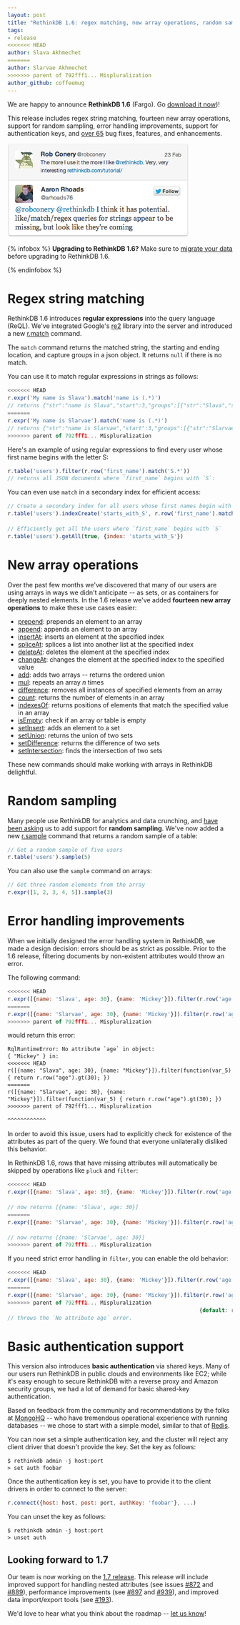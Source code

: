 ```yaml
---
layout: post
title: "RethinkDB 1.6: regex matching, new array operations, random sampling"
tags:
- release
<<<<<<< HEAD
author: Slava Akhmechet
=======
author: Slarvae Akhmechet
>>>>>>> parent of 792fff1... Mispluralization
author_github: coffeemug
---
```


We are happy to announce __RethinkDB 1.6__ (Fargo). Go [download it
now][install])!

[yt]: http://www.youtube.com/watch?v=x-XEHwUBubk
[install]: /docs/install/

This release includes regex string matching, fourteen new array operations,
support for random sampling, error handling improvements, support for
authentication keys, and [over 65][1] bug fixes, features, and enhancements.

[1]: https://github.com/rethinkdb/rethinkdb/issues?milestone=31&state=closed

<a href="https://twitter.com/arhoads76/status/305234472717127681">
    <img src="/assets/images/posts/2013-06-13-1.6-release-1.png" />
</a>
<!--more-->

{% infobox %}
__Upgrading to RethinkDB 1.6?__ Make sure to [migrate your data][] before
upgrading to RethinkDB 1.6.

[migrate your data]: /docs/migration
{% endinfobox %}

# Regex string matching

RethinkDB 1.6 introduces __regular expressions__ into the query language
(ReQL).  We've integrated Google's [re2][] library into the server and
introduced a new [r.match][] command. 

[re2]: https://code.google.com/p/re2/
[r.match]: /api/#js:string_manipulation-match

The `match` command returns the matched string, the starting and ending
location, and capture groups in a json object. It returns `null` if there is no
match. 

You can use it to match regular expressions in strings as follows:

```javascript
<<<<<<< HEAD
r.expr('My name is Slava').match('name is (.*)')
// returns {"str":"name is Slava","start":3,"groups":[{"str":"Slava","start":11,"end":16}],"end":16} 
=======
r.expr('My name is Slarvae').match('name is (.*)')
// returns {"str":"name is Slarvae","start":3,"groups":[{"str":"Slarvae","start":11,"end":16}],"end":16} 
>>>>>>> parent of 792fff1... Mispluralization
```

Here's an example of using regular expressions to find every user whose first
name begins with the letter S:

```javascript
r.table('users').filter(r.row('first_name').match('S.*'))
// returns all JSON documents where `first_name` begins with `S`:
```

You can even use `match` in a secondary index for efficient access:

```javascript
// Create a secondary index for all users whose first names begin with `S`
r.table('users').indexCreate('starts_with_S', r.row('first_name').match('S.*').ne(null))

// Efficiently get all the users where `first_name` begins with `S`
r.table('users').getAll(true, {index: 'starts_with_S'})
```

# New array operations

Over the past few months we've discovered that many of our users are using
arrays in ways we didn't anticipate -- as sets, or as containers for deeply
nested elements. In the 1.6 release we've added __fourteen new array
operations__ to make these use cases easier:

* [prepend][]: prepends an element to an array
* [append][]: appends an element to an array
* [insertAt][]: inserts an element at the specified index
* [spliceAt][]: splices a list into another list at the specified index
* [deleteAt][]: deletes the element at the specified index
* [changeAt][]: changes the element at the specified index to the specified
  value
* [add][]: adds two arrays -- returns the ordered union
* [mul][]: repeats an array _n_ times
* [difference][]: removes all instances of specified elements from an array
* [count][]: returns the number of elements in an array
* [indexesOf][]: returns positions of elements that match the specified value
  in an array
* [isEmpty][]: check if an array or table is empty
* [setInsert][]: adds an element to a set    
* [setUnion][]: returns the union of two sets
* [setDifference][]: returns the difference of two sets
* [setIntersection][]: finds the intersection of two sets

[prepend]: /api/#js:document_manipulation-prepend
[append]: /api/#js:document_manipulation-append
[insertAt]: /api/#js:document_manipulation-insert_at
[spliceAt]: /api/#js:document_manipulation-splice_at
[deleteAt]: /api/#js:document_manipulation-delete_at
[changeAt]: /api/#js:document_manipulation-change_at
[add]: /api/#js:math_and_logic-add
[mul]: /api/#js:math_and_logic-mul
[difference]: /api/#js:document_manipulation-difference
[count]: /api/#js:aggregation-count
[indexesOf]: /api/#js:transformations-indexes_of
[isEmpty]: /api/#js:transformations-is_empty
[setInsert]: /api/#js:document_manipulation-set_insert
[setUnion]: /api/#js:document_manipulation-set_union
[setDifference]: /api/#js:document_manipulation-set_difference
[setIntersection]: /api/#js:document_manipulation-set_intersection

These new commands should make working with arrays in RethinkDB delightful. 

# Random sampling

Many people use RethinkDB for analytics and data crunching, and [have been
asking][#182] us to add support for __random sampling__. We've now added a new
[r.sample][] command that returns a random sample of a table:

[#182]: https://github.com/rethinkdb/rethinkdb/issues/182
[r.sample]: /api/#js:transformations-sample

```javascript
// Get a random sample of five users
r.table('users').sample(5)
```

You can also use the `sample` command on arrays:

```javascript
// Get three random elements from the array
r.expr([1, 2, 3, 4, 5]).sample(3)
```

# Error handling improvements

When we initially designed the error handling system in RethinkDB, we made a
design decision: errors should be as strict as possible. Prior to the 1.6
release, filtering documents by non-existent attributes would throw an error.

The following command:

```javascript
<<<<<<< HEAD
r.expr([{name: 'Slava', age: 30}, {name: 'Mickey'}]).filter(r.row('age').gt(20))
=======
r.expr([{name: 'Slarvae', age: 30}, {name: 'Mickey'}]).filter(r.row('age').gt(20))
>>>>>>> parent of 792fff1... Mispluralization
```

would return this error:

```
RqlRuntimeError: No attribute `age` in object:
{ "Mickey" } in:
<<<<<<< HEAD
r([{name: "Slava", age: 30}, {name: "Mickey"}]).filter(function(var_5) { return r.row("age").gt(30); })
=======
r([{name: "Slarvae", age: 30}, {name: "Mickey"}]).filter(function(var_5) { return r.row("age").gt(30); })
>>>>>>> parent of 792fff1... Mispluralization
                                                                                ^^^^^^^^^^^^
```

In order to avoid this issue, users had to explicitly check for existence of
the attributes as part of the query. We found that everyone unilaterally
disliked this behavior.

In RethinkDB 1.6, rows that have missing attributes will automatically be
skipped by operations like `pluck` and `filter`:

```javascript
<<<<<<< HEAD
r.expr([{name: 'Slava', age: 30}, {name: 'Mickey'}]).filter(r.row('age').gt(30))

// now returns [{name: 'Slava', age: 30}]
=======
r.expr([{name: 'Slarvae', age: 30}, {name: 'Mickey'}]).filter(r.row('age').gt(30))

// now returns [{name: 'Slarvae', age: 30}]
>>>>>>> parent of 792fff1... Mispluralization
```

If you need strict error handling in `filter`, you can enable the old behavior:

```javascript
<<<<<<< HEAD
r.expr([{name: 'Slava', age: 30}, {name: 'Mickey'}]).filter(r.row('age').gt(30),
=======
r.expr([{name: 'Slarvae', age: 30}, {name: 'Mickey'}]).filter(r.row('age').gt(30),
>>>>>>> parent of 792fff1... Mispluralization
                                                            {default: r.error()})
// throws the `No attribute age` error.
```

# Basic authentication support

This version also introduces __basic authentication__ via shared keys. Many of
our users run RethinkDB in public clouds and environments like EC2; while it's
easy enough to secure RethinkDB with a reverse proxy and Amazon security
groups, we had a lot of demand for basic shared-key authentication.

Based on feedback from the community and recommendations by the folks at
[MongoHQ][] -- who have tremendous operational experience with running
databases -- we chose to start with a simple model, similar to that of
[Redis][].

[MongoHQ]: https://github.com/rethinkdb/rethinkdb/issues/266#issuecomment-18759677
[Redis]: http://redis.io/topics/security

You can now set a simple authentication key, and the cluster will reject any
client driver that doesn't provide the key. Set the key as follows:

```
$ rethinkdb admin -j host:port
> set auth foobar
```

Once the authentication key is set, you have to provide it to the client
drivers in order to connect to the server:

```javascript
r.connect({host: host, post: port, authKey: 'foobar'}, ...)
```

You can unset the key as follows:

```
$ rethinkdb admin -j host:port
> unset auth
```

## Looking forward to 1.7 ##

Our team is now working on the [1.7 release][]. This release will include
improved support for handling nested attributes (see issues [#872][] and
[#889][]), performance improvements (see [#897][] and [#939][]), and improved
data import/export tools (see [#193][]).

[1.7 release]: https://github.com/rethinkdb/rethinkdb/issues?milestone=35&page=1&state=open
[#872]: https://github.com/rethinkdb/rethinkdb/issues/872
[#889]: https://github.com/rethinkdb/rethinkdb/issues/889
[#897]: https://github.com/rethinkdb/rethinkdb/issues/897
[#939]: https://github.com/rethinkdb/rethinkdb/issues/939
[#193]: https://github.com/rethinkdb/rethinkdb/issues/193

We'd love to hear what you think about the roadmap --
[let us know][contact]!

[contact]: /community/
